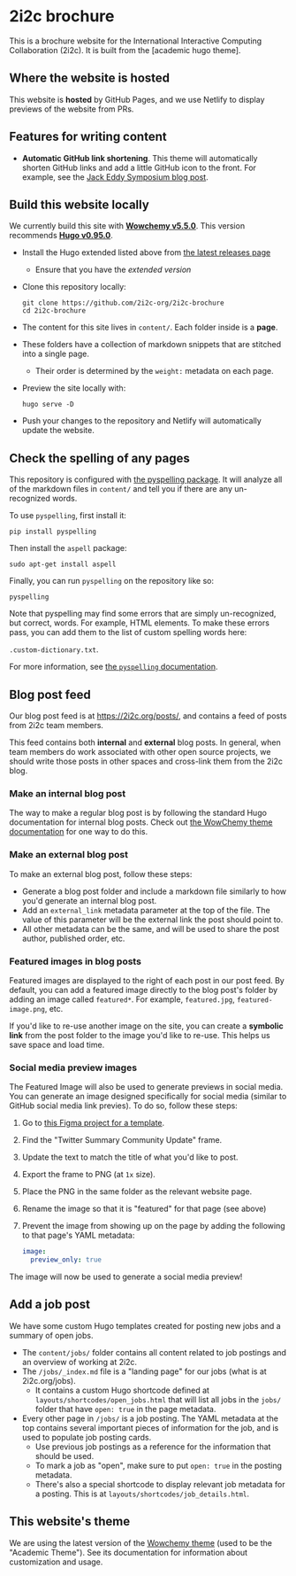 # 2i2c brochure

This is a brochure website for the International Interactive Computing Collaboration (2i2c).
It is built from the [academic hugo theme].

## Where the website is hosted

This website is **hosted** by GitHub Pages, and we use Netlify to display previews of the website from PRs.

## Features for writing content

- **Automatic GitHub link shortening**. This theme will automatically shorten GitHub links and add a little GitHub icon to the front. For example, see the [Jack Eddy Symposium blog post](https://2i2c.org/blog/2022/eddy-symposium-report/).

## Build this website locally

We currently build this site with [**Wowchemy v5.5.0**](https://github.com/wowchemy/wowchemy-hugo-themes/releases/tag/v5.5.0).
This version recommends [**Hugo v0.95.0**](https://github.com/gohugoio/hugo/releases/v0.95.0/).

* Install the Hugo extended listed above from [the latest releases page](https://github.com/gohugoio/hugo/releases)
  - Ensure that you have the *extended version*
* Clone this repository locally:

  ```
  git clone https://github.com/2i2c-org/2i2c-brochure
  cd 2i2c-brochure
  ```
* The content for this site lives in `content/`. Each folder inside is a **page**.
* These folders have a collection of markdown snippets that are stitched into a single page.
  - Their order is determined by the `weight:` metadata on each page.
* Preview the site locally with:

  ```
  hugo serve -D
  ```
* Push your changes to the repository and Netlify will automatically update the website.

## Check the spelling of any pages

This repository is configured with [the pyspelling package](https://facelessuser.github.io/pyspelling/). It will analyze all of the markdown files in `content/` and tell you if there are any un-recognized words.

To use `pyspelling`, first install it:

```
pip install pyspelling
```

Then install the `aspell` package:

```
sudo apt-get install aspell
```

Finally, you can run `pyspelling` on the repository like so:

```
pyspelling
```

Note that pyspelling may find some errors that are simply un-recognized, but correct, words. For example, HTML elements. To make these errors pass, you can add them to the list of custom spelling words here:

`.custom-dictionary.txt`.

For more information, see [the `pyspelling` documentation](https://facelessuser.github.io/pyspelling/).

## Blog post feed

Our blog post feed is at https://2i2c.org/posts/, and contains a feed of posts from 2i2c team members.

This feed contains both **internal** and **external** blog posts.
In general, when team members do work associated with other open source projects, we should write those posts in other spaces and cross-link them from the 2i2c blog.

### Make an internal blog post

The way to make a regular blog post is by following the standard Hugo documentation for internal blog posts. Check out [the WowChemy theme documentation](https://wowchemy.com/docs/content/blog-posts/) for one way to do this.

### Make an external blog post

To make an external blog post, follow these steps:

- Generate a blog post folder and include a markdown file similarly to how you'd generate an internal blog post.
- Add an `external_link` metadata parameter at the top of the file. The value of this parameter will be the external link the post should point to.
- All other metadata can be the same, and will be used to share the post author, published order, etc.

### Featured images in blog posts

Featured images are displayed to the right of each post in our post feed.
By default, you can add a featured image directly to the blog post's folder by adding an image called `featured*`. For example, `featured.jpg`, `featured-image.png`, etc.

If you'd like to re-use another image on the site, you can create a **symbolic link** from the post folder to the image you'd like to re-use. This helps us save space and load time.

### Social media preview images

The Featured Image will also be used to generate previews in social media.
You can generate an image designed specifically for social media (similar to GitHub social media link previes).
To do so, follow these steps:

1. Go to [this Figma project for a template](https://www.figma.com/file/EYFRCag2gfYGdEZGFrXgzv/2i2c-Logos?node-id=117%3A67).
2. Find the "Twitter Summary Community Update" frame.
3. Update the text to match the title of what you'd like to post.
4. Export the frame to PNG (at `1x` size).
5. Place the PNG in the same folder as the relevant website page.
6. Rename the image so that it is "featured" for that page (see above)
7. Prevent the image from showing up on the page by adding the following to that page's YAML metadata:

   ```yaml
   image:
     preview_only: true
   ```

The image will now be used to generate a social media preview!

## Add a job post

We have some custom Hugo templates created for posting new jobs and a summary of open jobs.

- The `content/jobs/` folder contains all content related to job postings and an overview of working at 2i2c.
- The `/jobs/_index.md` file is a "landing page" for our jobs (what is at 2i2c.org/jobs).
  - It contains a custom Hugo shortcode defined at `layouts/shortcodes/open_jobs.html` that will list all jobs in the `jobs/` folder that have `open: true` in the page metadata.
- Every other page in `/jobs/` is a job posting. The YAML metadata at the top contains several important pieces of information for the job, and is used to populate job posting cards.
  - Use previous job postings as a reference for the information that should be used.
  - To mark a job as "open", make sure to put `open: true` in the posting metadata.
  - There's also a special shortcode to display relevant job metadata for a posting. This is at `layouts/shortcodes/job_details.html`.

## This website's theme

We are using the latest version of the [Wowchemy theme](https://wowchemy.com/docs/) (used to be the "Academic Theme"). See its documentation for information about customization and usage.
